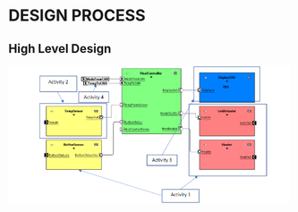 # DESIGN PROCESS

## High Level Design

![HLD](https://github.com/BhavanSekar/MiniProject-LTTS/blob/master/Images%26PDFs/Embed.PNG)
